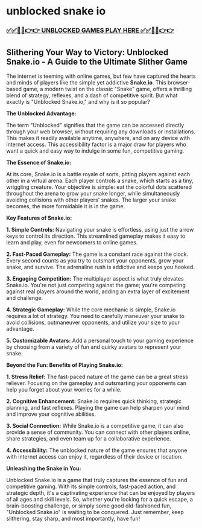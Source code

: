 # unblocked snake io

### [✅✅🔴🔴👉👉 UNBLOCKED GAMES PLAY HERE ✅✅🔴🔴👉👉](https://topstoryindia.com)

## Slithering Your Way to Victory: Unblocked Snake.io - A Guide to the Ultimate Slither Game

The internet is teeming with online games, but few have captured the hearts and minds of players like the simple yet addictive **Snake.io**. This browser-based game, a modern twist on the classic "Snake" game, offers a thrilling blend of strategy, reflexes, and a dash of competitive spirit. But what exactly is "Unblocked Snake.io," and why is it so popular?

**The Unblocked Advantage:**

The term "Unblocked" signifies that the game can be accessed directly through your web browser, without requiring any downloads or installations. This makes it readily available anytime, anywhere, and on any device with internet access. This accessibility factor is a major draw for players who want a quick and easy way to indulge in some fun, competitive gaming.

**The Essence of Snake.io:**

At its core, Snake.io is a battle royale of sorts, pitting players against each other in a virtual arena. Each player controls a snake, which starts as a tiny, wriggling creature. Your objective is simple: eat the colorful dots scattered throughout the arena to grow your snake longer, while simultaneously avoiding collisions with other players' snakes. The larger your snake becomes, the more formidable it is in the game.

**Key Features of Snake.io:**

**1. Simple Controls:** Navigating your snake is effortless, using just the arrow keys to control its direction. This streamlined gameplay makes it easy to learn and play, even for newcomers to online games.

**2. Fast-Paced Gameplay:**  The game is a constant race against the clock.  Every second counts as you try to outsmart your opponents, grow your snake, and survive. The adrenaline rush is addictive and keeps you hooked.

**3. Engaging Competition:** The multiplayer aspect is what truly elevates Snake.io.  You're not just competing against the game; you're competing against real players around the world, adding an extra layer of excitement and challenge.

**4. Strategic Gameplay:**  While the core mechanic is simple, Snake.io requires a lot of strategy.  You need to carefully maneuver your snake to avoid collisions, outmaneuver opponents, and utilize your size to your advantage.

**5. Customizable Avatars:**  Add a personal touch to your gaming experience by choosing from a variety of fun and quirky avatars to represent your snake. 

**Beyond the Fun: Benefits of Playing Snake.io:**

**1.  Stress Relief:**  The fast-paced nature of the game can be a great stress reliever.  Focusing on the gameplay and outsmarting your opponents can help you forget about your worries for a while.

**2.  Cognitive Enhancement:**  Snake.io requires quick thinking, strategic planning, and fast reflexes.  Playing the game can help sharpen your mind and improve your cognitive abilities.

**3.  Social Connection:**  While Snake.io is a competitive game, it can also provide a sense of community. You can connect with other players online, share strategies, and even team up for a collaborative experience.

**4.  Accessibility:**  The unblocked nature of the game ensures that anyone with internet access can enjoy it, regardless of their device or location.

**Unleashing the Snake in You:**

Unblocked Snake.io is a game that truly captures the essence of fun and competitive gaming.  With its simple controls, fast-paced action, and strategic depth, it's a captivating experience that can be enjoyed by players of all ages and skill levels. So, whether you're looking for a quick escape, a brain-boosting challenge, or simply some good old-fashioned fun, "Unblocked Snake.io" is waiting to be conquered. Just remember, keep slithering, stay sharp, and most importantly, have fun! 
